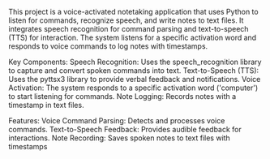 This project is a voice-activated notetaking application that uses Python to listen for commands, recognize speech, and write notes to text files. It integrates speech recognition for command parsing and text-to-speech (TTS) for interaction. The system listens for a specific activation word and responds to voice commands to log notes with timestamps.

Key Components:
Speech Recognition: Uses the speech_recognition library to capture and convert spoken commands into text.
Text-to-Speech (TTS): Uses the pyttsx3 library to provide verbal feedback and notifications.
Voice Activation: The system responds to a specific activation word ('computer') to start listening for commands.
Note Logging: Records notes with a timestamp in text files.

Features:
Voice Command Parsing: Detects and processes voice commands.
Text-to-Speech Feedback: Provides audible feedback for interactions.
Note Recording: Saves spoken notes to text files with timestamps

